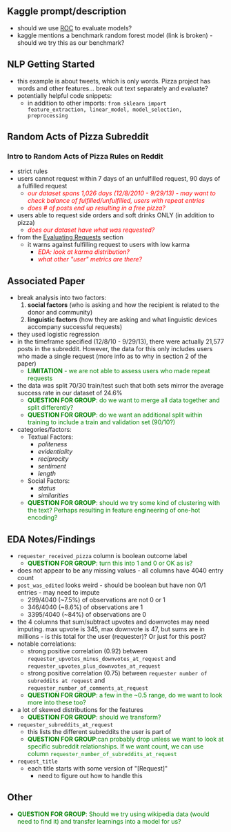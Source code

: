 ## Kaggle prompt/description
- should we use [ROC](https://en.wikipedia.org/wiki/Receiver_operating_characteristic) to evaluate models?
- kaggle mentions a benchmark random forest model (link is broken) - should we try this as our benchmark?

## NLP Getting Started
- this example is about tweets, which is only words. Pizza project has words and other features... break out text separately and evaluate?
- potentially helpful code snippets:
    - in addition to other imports: `from sklearn import feature_extraction, linear_model, model_selection, preprocessing`

## Random Acts of Pizza Subreddit
### Intro to Random Acts of Pizza Rules on Reddit
- strict rules
- users cannot request within 7 days of an unfulfilled request, 90 days of a fulfilled request
    - <span style="color:red">*our dataset spans 1,026 days (12/8/2010 - 9/29/13) - may want to check balance of fulfilled/unfulfilled, users with repeat entries*</span>
    - <span style="color:red">*does # of posts end up resulting in a free pizza?*</span>
- users able to request side orders and soft drinks ONLY (in addition to pizza)
    - <span style="color:red">*does our dataset have what was requested?*</span>
- from the [Evaluating Requests](https://www.reddit.com/r/Random_Acts_Of_Pizza/wiki/howto_fulfill/#wiki_evaluating_requests) section
    - it warns against fulfilling request to users with low karma
        - <span style="color:red">*EDA: look at karma distribution?*</span>
        - <span style="color:red">*what other "user" metrics are there?*</span>

## Associated Paper
- break analysis into two factors:
    1. **social factors** (who is asking and how the recipient is related to the donor and community)
    2. **linguistic factors** (how they are asking and what linguistic devices accompany successful requests)
- they used logistic regression
- in the timeframe specified (12/8/10 - 9/29/13), there were actually 21,577 posts in the subreddit. However, the data for this only includes users who made a single request (more info as to why in section 2 of the paper)
    - <span style="color:green">**LIMITATION** - we are not able to assess users who made repeat requests</span>
- the data was split 70/30 train/test such that both sets mirror the average success rate in our dataset of 24.6%
    - <span style="color:green">**QUESTION FOR GROUP**: do we want to merge all data together and split differently?</span>
    - <span style="color:green">**QUESTION FOR GROUP**: do we want an additional split within training to include a train and validation set (90/10?)</span>
- categories/factors:
    - Textual Factors:
        - *politeness*
        - *evidentiality*
        - *reciprocity*
        - *sentiment*
        - *length*
    - Social Factors:
        - *status*
        - *similarities*
    - <span style="color:green">**QUESTION FOR GROUP**: should we try some kind of clustering with the text? Perhaps resulting in feature engineering of one-hot encoding?</span>

## EDA Notes/Findings
- `requester_received_pizza` column is boolean outcome label
    - <span style="color:green">**QUESTION FOR GROUP**: turn this into 1 and 0 or OK as is?</span>
- does not appear to be any missing values - all columns have 4040 entry count
- `post_was_edited` looks weird - should be boolean but have non 0/1 entries - may need to impute
    - 299/4040 (~7.5%) of observations are not 0 or 1
    - 346/4040 (~8.6%) of observations are 1
    - 3395/4040 (~84%) of observations are 0
- the 4 columns that sum/subtract upvotes and downvotes may need imputing. max upvote is 345, max downvote is 47, but sums are in millions - is this total for the user (requester)? Or just for this post?
- notable correlations:
    - strong positive correlation (0.92) between `requester_upvotes_minus_downvotes_at_request` and `requester_upvotes_plus_downvotes_at_request`
    - strong positive correlation (0.75) between `requester number of subreddits at request` and `requester_number_of_comments_at_request`
    - <span style="color:green">**QUESTION FOR GROUP**: a few in the ~0.5 range, do we want to look more into these too?</span>
- a lot of skewed distributions for the features
    - <span style="color:green">**QUESTION FOR GROUP**: should we transform?</span>
- `requester_subreddits_at_request`
    - this lists the different subreddits the user is part of
    - <span style="color:green">**QUESTION FOR GROUP**:can probably drop unless we want to look at specific subreddit relationships. If we want count, we can use column `requester_number_of_subreddits_at_request`</span>
- `request_title`
    - each title starts with some version of "[Request]"
        - need to figure out how to handle this

## Other
- <span style="color:green">**QUESTION FOR GROUP**: Should we try using wikipedia data (would need to find it) and transfer learnings into a model for us?</span>